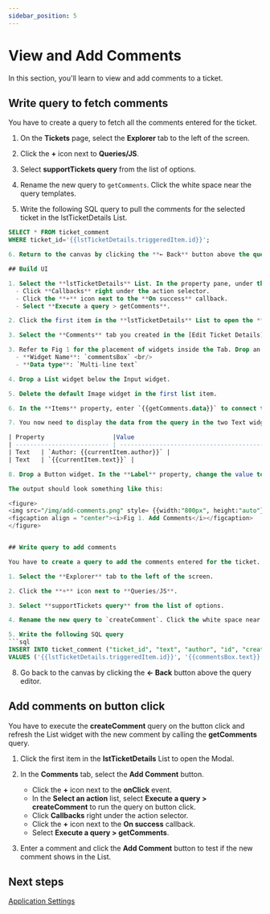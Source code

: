 ```yaml
---
sidebar_position: 5
---
```


# View and Add Comments

In this section, you'll learn to view and add comments to a ticket.

## Write query to fetch comments

You have to create a query to fetch all the comments entered for the ticket.

1. On the **Tickets** page, select the **Explorer** tab to the left of the screen. 

2. Click the **+** icon next to **Queries/JS**. 

3. Select **supportTickets query** from the list of options. 

4. Rename the new query to `getComments`. Click the white space near the query templates.

5. Write the following SQL query to pull the comments for the selected ticket in the lstTicketDetails List.
  ```sql
  SELECT * FROM ticket_comment 
  WHERE ticket_id='{{lstTicketDetails.triggeredItem.id}}';

6. Return to the canvas by clicking the **← Back** button above the query editor.

## Build UI

1. Select the **lstTicketDetails** List. In the property pane, under the **onItemClick** event:
    - Click **Callbacks** right under the action selector.  
    - Click the **+** icon next to the **On success** callback. 
    - Select **Execute a query > getComments**. 

2. Click the first item in the **lstTicketDetails** List to open the **mdlEditTicket** Modal.

3. Select the **Comments** tab you created in the [Edit Ticket Details](/getting-started/tutorials/customer-support-tool/edit-ticket-details#build-ui) page.

3. Refer to Fig 1 for the placement of widgets inside the Tab. Drop an Input widget. Set the properties as follows:
    - **Widget Name**: `commentsBox` <br/>
    - **Data type**: `Multi-line text`

4. Drop a List widget below the Input widget. 

5. Delete the default Image widget in the first list item. 

6. In the **Items** property, enter `{{getComments.data}}` to connect the query results to the List widget.

7. You now need to display the data from the query in the two Text widgets. In step 4 above, you already connected the List widget to the **getComments** query. Use the `currentItem` reference property of the List widget to display the data in the default Text widgets, as shown in the table below: 

  | Property                   |Value                                              |
  | -------------------------- | ------------------------------------------------- | 
  | Text   | `Author: {{currentItem.author}}` |
  | Text   | `{{currentItem.text}}` |

8. Drop a Button widget. In the **Label** property, change the value to `Add Comment`. 

The output should look something like this: 

<figure>
  <img src="/img/add-comments.png" style= {{width:"800px", height:"auto"}} alt="Add Comments"/>
  <figcaption align = "center"><i>Fig 1. Add Comments</i></figcaption>
</figure>


## Write query to add comments

You have to create a query to add the comments entered for the ticket.

1. Select the **Explorer** tab to the left of the screen. 

2. Click the **+** icon next to **Queries/JS**. 

3. Select **supportTickets query** from the list of options. 

4. Rename the new query to `createComment`. Click the white space near the query templates.

5. Write the following SQL query 
  ```sql
  INSERT INTO ticket_comment ("ticket_id", "text", "author", "id", "created_at")
  VALUES ('{{lstTicketDetails.triggeredItem.id}}', '{{commentsBox.text}}', '{{appsmith.user.name}}', '{{Math.random().toString(36).substring(7)}}', '{{moment().format('LLL')}}');
  ```
8. Go back to the canvas by clicking the **← Back** button above the query editor.

## Add comments on button click

You have to execute the **createComment** query on the button click and refresh the List widget with the new comment by calling the **getComments** query.

1. Click the first item in the **lstTicketDetails** List to open the Modal.

2. In the **Comments** tab, select the **Add Comment** button.
    - Click the **+** icon next to the **onClick** event.
    - In the **Select an action** list, select **Execute a query > createComment** to run the query on button click. 
    - Click **Callbacks** right under the action selector.  
    - Click the **+** icon next to the **On success** callback. 
    - Select **Execute a query > getComments**. 

9. Enter a comment and click the **Add Comment** button to test if the new comment shows in the List.

## Next steps
[Application Settings](/getting-started/tutorials/customer-support-tool/application-settings)